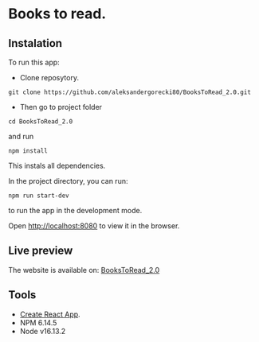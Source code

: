 # Books to read.

## Instalation

To run this app:

- Clone reposytory.

```
git clone https://github.com/aleksandergorecki80/BooksToRead_2.0.git
```

- Then go to project folder

```
cd BooksToRead_2.0
```

and run

```
npm install
```

This instals all dependencies.

In the project directory, you can run:

```
npm run start-dev
```

to run the app in the development mode.

Open [http://localhost:8080](http://localhost:8080) to view it in the browser.

## Live preview

The website is available on: [BooksToRead_2.0](https://aleksandergorecki80.github.io/BooksToRead_2.0)

## Tools

- [Create React App](https://github.com/facebook/create-react-app).
- NPM 6.14.5
- Node v16.13.2

